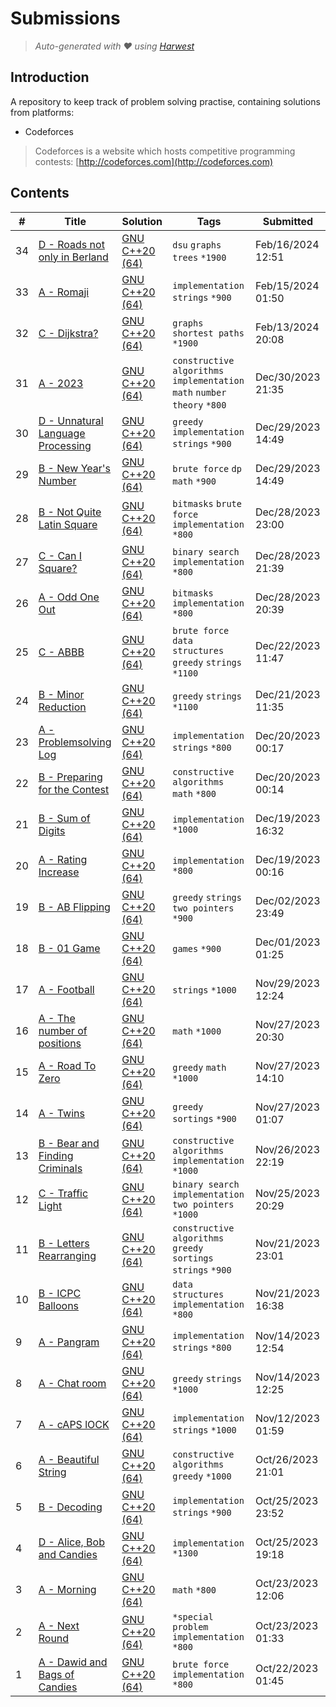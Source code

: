 Submissions
======================
> *Auto-generated with ❤ using [Harwest](https://github.com/nileshsah/harwest-tool)*

## Introduction

A repository to keep track of problem solving practise, containing solutions from platforms:
* Codeforces
> Codeforces is a website which hosts competitive programming contests: [http://codeforces.com](http://codeforces.com)

## Contents

| # | Title | Solution | Tags | Submitted |
|---| ----- | -------- | ---- | --------- |
34 | [D - Roads not only in Berland](https://codeforces.com/contest/25/problem/D) | [GNU C++20 (64)](./codeforces/25/D.cpp) | `dsu` `graphs` `trees` `*1900` | Feb/16/2024 12:51 | 
33 | [A - Romaji](https://codeforces.com/contest/1008/problem/A) | [GNU C++20 (64)](./codeforces/1008/A.cpp) | `implementation` `strings` `*900` | Feb/15/2024 01:50 | 
32 | [C - Dijkstra?](https://codeforces.com/contest/20/problem/C) | [GNU C++20 (64)](./codeforces/20/C.cpp) | `graphs` `shortest paths` `*1900` | Feb/13/2024 20:08 | 
31 | [A - 2023](https://codeforces.com/contest/1916/problem/A) | [GNU C++20 (64)](./codeforces/1916/A.cpp) | `constructive algorithms` `implementation` `math` `number theory` `*800` | Dec/30/2023 21:35 | 
30 | [D - Unnatural Language Processing](https://codeforces.com/contest/1915/problem/D) | [GNU C++20 (64)](./codeforces/1915/D.cpp) | `greedy` `implementation` `strings` `*900` | Dec/29/2023 14:49 | 
29 | [B - New Year's Number](https://codeforces.com/contest/1475/problem/B) | [GNU C++20 (64)](./codeforces/1475/B.cpp) | `brute force` `dp` `math` `*900` | Dec/29/2023 14:49 | 
28 | [B - Not Quite Latin Square](https://codeforces.com/contest/1915/problem/B) | [GNU C++20 (64)](./codeforces/1915/B.cpp) | `bitmasks` `brute force` `implementation` `*800` | Dec/28/2023 23:00 | 
27 | [C - Can I Square?](https://codeforces.com/contest/1915/problem/C) | [GNU C++20 (64)](./codeforces/1915/C.cpp) | `binary search` `implementation` `*800` | Dec/28/2023 21:39 | 
26 | [A - Odd One Out](https://codeforces.com/contest/1915/problem/A) | [GNU C++20 (64)](./codeforces/1915/A.cpp) | `bitmasks` `implementation` `*800` | Dec/28/2023 20:39 | 
25 | [C - ABBB](https://codeforces.com/contest/1428/problem/C) | [GNU C++20 (64)](./codeforces/1428/C.cpp) | `brute force` `data structures` `greedy` `strings` `*1100` | Dec/22/2023 11:47 | 
24 | [B - Minor Reduction](https://codeforces.com/contest/1626/problem/B) | [GNU C++20 (64)](./codeforces/1626/B.cpp) | `greedy` `strings` `*1100` | Dec/21/2023 11:35 | 
23 | [A - Problemsolving Log](https://codeforces.com/contest/1914/problem/A) | [GNU C++20 (64)](./codeforces/1914/A.cpp) | `implementation` `strings` `*800` | Dec/20/2023 00:17 | 
22 | [B - Preparing for the Contest](https://codeforces.com/contest/1914/problem/B) | [GNU C++20 (64)](./codeforces/1914/B.cpp) | `constructive algorithms` `math` `*800` | Dec/20/2023 00:14 | 
21 | [B - Sum of Digits](https://codeforces.com/contest/102/problem/B) | [GNU C++20 (64)](./codeforces/102/B.cpp) | `implementation` `*1000` | Dec/19/2023 16:32 | 
20 | [A - Rating Increase](https://codeforces.com/contest/1913/problem/A) | [GNU C++20 (64)](./codeforces/1913/A.cpp) | `implementation` `*800` | Dec/19/2023 00:16 | 
19 | [B - AB Flipping](https://codeforces.com/contest/1896/problem/B) | [GNU C++20 (64)](./codeforces/1896/B.cpp) | `greedy` `strings` `two pointers` `*900` | Dec/02/2023 23:49 | 
18 | [B - 01 Game](https://codeforces.com/contest/1373/problem/B) | [GNU C++20 (64)](./codeforces/1373/B.cpp) | `games` `*900` | Dec/01/2023 01:25 | 
17 | [A - Football](https://codeforces.com/contest/43/problem/A) | [GNU C++20 (64)](./codeforces/43/A.cpp) | `strings` `*1000` | Nov/29/2023 12:24 | 
16 | [A - The number of positions](https://codeforces.com/contest/124/problem/A) | [GNU C++20 (64)](./codeforces/124/A.cpp) | `math` `*1000` | Nov/27/2023 20:30 | 
15 | [A - Road To Zero](https://codeforces.com/contest/1342/problem/A) | [GNU C++20 (64)](./codeforces/1342/A.cpp) | `greedy` `math` `*1000` | Nov/27/2023 14:10 | 
14 | [A - Twins](https://codeforces.com/contest/160/problem/A) | [GNU C++20 (64)](./codeforces/160/A.cpp) | `greedy` `sortings` `*900` | Nov/27/2023 01:07 | 
13 | [B - Bear and Finding Criminals](https://codeforces.com/contest/680/problem/B) | [GNU C++20 (64)](./codeforces/680/B.cpp) | `constructive algorithms` `implementation` `*1000` | Nov/26/2023 22:19 | 
12 | [C - Traffic Light](https://codeforces.com/contest/1744/problem/C) | [GNU C++20 (64)](./codeforces/1744/C.cpp) | `binary search` `implementation` `two pointers` `*1000` | Nov/25/2023 20:29 | 
11 | [B - Letters Rearranging](https://codeforces.com/contest/1093/problem/B) | [GNU C++20 (64)](./codeforces/1093/B.cpp) | `constructive algorithms` `greedy` `sortings` `strings` `*900` | Nov/21/2023 23:01 | 
10 | [B - ICPC Balloons](https://codeforces.com/contest/1703/problem/B) | [GNU C++20 (64)](./codeforces/1703/B.cpp) | `data structures` `implementation` `*800` | Nov/21/2023 16:38 | 
9 | [A - Pangram](https://codeforces.com/contest/520/problem/A) | [GNU C++20 (64)](./codeforces/520/A.cpp) | `implementation` `strings` `*800` | Nov/14/2023 12:54 | 
8 | [A - Chat room](https://codeforces.com/contest/58/problem/A) | [GNU C++20 (64)](./codeforces/58/A.cpp) | `greedy` `strings` `*1000` | Nov/14/2023 12:25 | 
7 | [A - cAPS lOCK](https://codeforces.com/contest/131/problem/A) | [GNU C++20 (64)](./codeforces/131/A.cpp) | `implementation` `strings` `*1000` | Nov/12/2023 01:59 | 
6 | [A - Beautiful String](https://codeforces.com/contest/1265/problem/A) | [GNU C++20 (64)](./codeforces/1265/A.cpp) | `constructive algorithms` `greedy` `*1000` | Oct/26/2023 21:01 | 
5 | [B - Decoding](https://codeforces.com/contest/746/problem/B) | [GNU C++20 (64)](./codeforces/746/B.cpp) | `implementation` `strings` `*900` | Oct/25/2023 23:52 | 
4 | [D - Alice, Bob and Candies](https://codeforces.com/contest/1352/problem/D) | [GNU C++20 (64)](./codeforces/1352/D.cpp) | `implementation` `*1300` | Oct/25/2023 19:18 | 
3 | [A - Morning](https://codeforces.com/contest/1883/problem/A) | [GNU C++20 (64)](./codeforces/1883/A.cpp) | `math` `*800` | Oct/23/2023 12:06 | 
2 | [A - Next Round](https://codeforces.com/contest/158/problem/A) | [GNU C++20 (64)](./codeforces/158/A.cpp) | `*special problem` `implementation` `*800` | Oct/23/2023 01:33 | 
1 | [A - Dawid and Bags of Candies](https://codeforces.com/contest/1230/problem/A) | [GNU C++20 (64)](./codeforces/1230/A.cpp) | `brute force` `implementation` `*800` | Oct/22/2023 01:45 | 